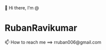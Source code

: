 <div>
   <div style=display:"flex"> 
     <span> 👋 Hi there, I’m @ <h1> RubanRavikumar </h1> </span> 
   </div>
   <div> 
     📫 How to reach me ==> <span> rruban006@gmail.com </span>
   </div>
</div>


